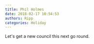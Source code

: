 ```yaml
---
title: Phil Holmes
date: 2018-02-17 10:54:53
authors: Ripp
categories: Holiday
---
```


 Let's get a new council this next go round.